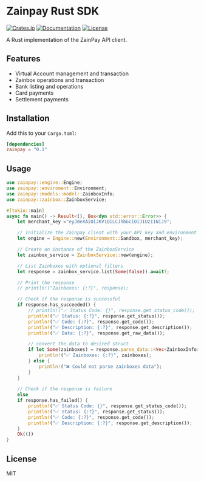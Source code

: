 # Zainpay Rust SDK

[![Crates.io](https://img.shields.io/crates/v/zainpay)](https://crates.io/crates/zainpay)
[![Documentation](https://docs.rs/zainpay/badge.svg)](https://docs.rs/zainpay)
[![License](https://img.shields.io/crates/l/zainpay)](LICENSE)

A Rust implementation of the ZainPay API client.

## Features

- Virtual Account management and transaction
- Zainbox operations and transaction
- Bank listing and operations
- Card payments
- Settlement payments

## Installation

Add this to your `Cargo.toml`:

```toml
[dependencies]
zainpay = "0.1"
```

## Usage

```rust
use zainpay::engine::Engine;
use zainpay::enviroment::Environment;
use zainpay::models::model::ZainboxInfo;
use zainpay::zainbox::ZainboxService;

#[tokio::main]
async fn main() -> Result<(), Box<dyn std::error::Error>> {
    let merchant_key ="eyJ0eXAiOiJKV1QiLCJhbGciOiJIUzI1NiJ9";

    // Initialize the Zainpay client with your API key and environment
    let engine = Engine::new(Environment::Sandbox, merchant_key);

    // Create an instance of the ZainboxService
    let zainbox_service = ZainboxService::new(engine);

    // List Zainboxes with optional filters
    let response = zainbox_service.list(Some(false)).await?;

    // Print the response
    // println!("Zainboxes: {:?}", response);

    // Check if the response is successful
    if response.has_succeeded() {
        // println!("✅ Status Code: {}", response.get_status_code());
        println!("✅ Status: {:?}", response.get_status());
        println!("✅ Code: {:?}", response.get_code());
        println!("✅ Description: {:?}", response.get_description());
        println!("✅ Data: {:?}", response.get_raw_data());

        // convert the data to desired struct
        if let Some(zainboxes) = response.parse_data::<Vec<ZainboxInfo>>() {
            println!("✅ Zainboxes: {:?}", zainboxes);
        } else {
            println!("❌ Could not parse zainboxes data");
        }
    } 
    
    // Check if the response is failure
    else
    if response.has_failed() {
        println!("✅ Status Code: {}", response.get_status_code());
        println!("✅ Status: {:?}", response.get_status());
        println!("✅ Code: {:?}", response.get_code());
        println!("✅ Description: {:?}", response.get_description());
    }
    Ok(())
}
```

## License

MIT